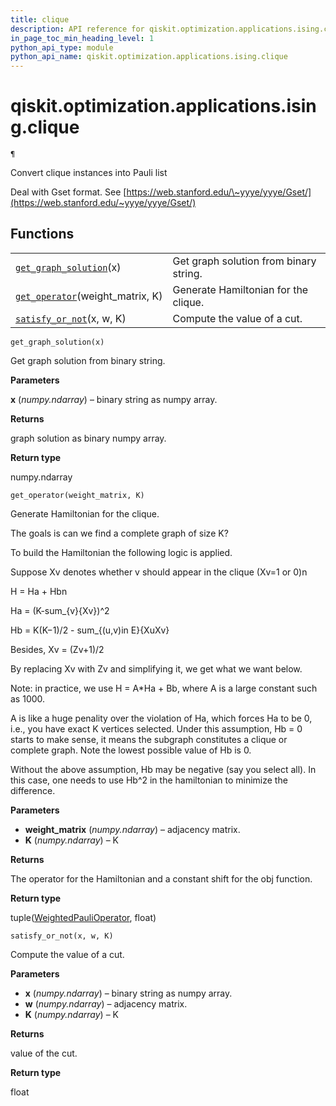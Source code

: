 ```yaml
---
title: clique
description: API reference for qiskit.optimization.applications.ising.clique
in_page_toc_min_heading_level: 1
python_api_type: module
python_api_name: qiskit.optimization.applications.ising.clique
---
```


<span id="module-qiskit.optimization.applications.ising.clique" />

<span id="qiskit-optimization-applications-ising-clique" />

# qiskit.optimization.applications.ising.clique

<span id="module-qiskit.optimization.applications.ising.clique" />

`¶`

Convert clique instances into Pauli list

Deal with Gset format. See [https://web.stanford.edu/\~yyye/yyye/Gset/](https://web.stanford.edu/~yyye/yyye/Gset/)

## Functions

|                                                                                                                                                                 |                                        |
| --------------------------------------------------------------------------------------------------------------------------------------------------------------- | -------------------------------------- |
| [`get_graph_solution`](#qiskit.optimization.applications.ising.clique.get_graph_solution "qiskit.optimization.applications.ising.clique.get_graph_solution")(x) | Get graph solution from binary string. |
| [`get_operator`](#qiskit.optimization.applications.ising.clique.get_operator "qiskit.optimization.applications.ising.clique.get_operator")(weight\_matrix, K)   | Generate Hamiltonian for the clique.   |
| [`satisfy_or_not`](#qiskit.optimization.applications.ising.clique.satisfy_or_not "qiskit.optimization.applications.ising.clique.satisfy_or_not")(x, w, K)       | Compute the value of a cut.            |

<span id="undefined" />

`get_graph_solution(x)`

Get graph solution from binary string.

**Parameters**

**x** (*numpy.ndarray*) – binary string as numpy array.

**Returns**

graph solution as binary numpy array.

**Return type**

numpy.ndarray

<span id="undefined" />

`get_operator(weight_matrix, K)`

Generate Hamiltonian for the clique.

The goals is can we find a complete graph of size K?

To build the Hamiltonian the following logic is applied.

Suppose Xv denotes whether v should appear in the clique (Xv=1 or 0)n

H = Ha + Hbn

Ha = (K-sum\_\{v}\{Xv})^2

Hb = K(K−1)/2 - sum\_\{(u,v)in E}\{XuXv}

Besides, Xv = (Zv+1)/2

By replacing Xv with Zv and simplifying it, we get what we want below.

Note: in practice, we use H = A\*Ha + Bb, where A is a large constant such as 1000.

A is like a huge penality over the violation of Ha, which forces Ha to be 0, i.e., you have exact K vertices selected. Under this assumption, Hb = 0 starts to make sense, it means the subgraph constitutes a clique or complete graph. Note the lowest possible value of Hb is 0.

Without the above assumption, Hb may be negative (say you select all). In this case, one needs to use Hb^2 in the hamiltonian to minimize the difference.

**Parameters**

*   **weight\_matrix** (*numpy.ndarray*) – adjacency matrix.
*   **K** (*numpy.ndarray*) – K

**Returns**

The operator for the Hamiltonian and a constant shift for the obj function.

**Return type**

tuple([WeightedPauliOperator](qiskit.aqua.operators.legacy.WeightedPauliOperator#qiskit.aqua.operators.legacy.WeightedPauliOperator "qiskit.aqua.operators.legacy.WeightedPauliOperator"), float)

<span id="undefined" />

`satisfy_or_not(x, w, K)`

Compute the value of a cut.

**Parameters**

*   **x** (*numpy.ndarray*) – binary string as numpy array.
*   **w** (*numpy.ndarray*) – adjacency matrix.
*   **K** (*numpy.ndarray*) – K

**Returns**

value of the cut.

**Return type**

float

